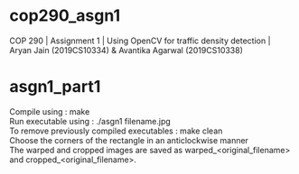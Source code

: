 # cop290_asgn1
COP 290 | Assignment 1 | Using OpenCV for traffic density detection | Aryan Jain (2019CS10334) &amp; Avantika Agarwal (2019CS10338)

# asgn1_part1
Compile using : make <br />
Run executable using : ./asgn1 filename.jpg <br />
To remove previously compiled executables : make clean <br />
Choose the corners of the rectangle in an anticlockwise manner <br />
The warped and cropped images are saved as warped_<original_filename> and cropped_<original_filename>.
